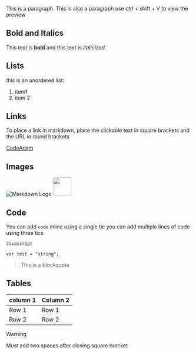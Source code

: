 This is a paragraph.
This is also a paragraph
use ctrl + shift + V to view the preview

## Bold and Italics

This text is **bold** and this text is *italicized*


## Lists

this is an unordered list:

1. item1 
2. item 2

## Links
To place a link in markdown, place the clickable text in square brackets and the
URL in round brackets

[CodeAdam](https://codeadam.ca)

## Images
![Markdown Logo](markdown/git.png)
<img src="markdown/git.png" width="50">

## Code

You can add `code` inline using a single tic
you can add multiple lines of code using three tics
```
Javascript

var test = "string";

```
> This is a blockquote
## Tables

| column 1 |  Column 2 |
| -------- |  -------- |
| Row 1    |  Row 1    |
| Row 2    |  Row 2    |

> [!WARNING]  
>Must add two spaces after closing square bracket
